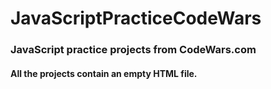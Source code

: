 # JavaScriptPracticeCodeWars

### JavaScript practice projects from CodeWars.com

#### All the projects contain an empty HTML file.
